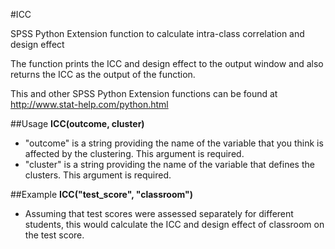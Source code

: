 #ICC

SPSS Python Extension function to calculate intra-class correlation and design effect

The function prints the ICC and design effect to the output window and also returns the ICC as the output of the function.

This and other SPSS Python Extension functions can be found at http://www.stat-help.com/python.html

##Usage
**ICC(outcome, cluster)**
* "outcome" is a string providing the name of the variable that you think is affected by the clustering. This argument is required.
* "cluster" is a string providing the name of the variable that defines the clusters. This argument is required.

##Example
**ICC("test_score", "classroom")**
* Assuming that test scores were assessed separately for different students, this would calculate the ICC and design effect of classroom on the test score.
